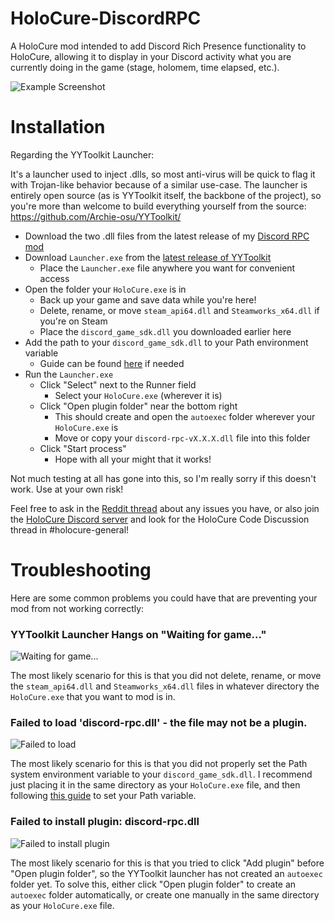 # HoloCure-DiscordRPC
A HoloCure mod intended to add Discord Rich Presence functionality to HoloCure, allowing it to display in your Discord activity what you are currently doing in the game (stage, holomem, time elapsed, etc.).

![Example Screenshot](https://i.imgur.com/OCGviId.png)

# Installation

Regarding the YYToolkit Launcher:

It's a launcher used to inject .dlls, so most anti-virus will be quick to flag it with Trojan-like behavior because of a similar use-case. The launcher is entirely open source (as is YYToolkit itself, the backbone of the project), so you're more than welcome to build everything yourself from the source: https://github.com/Archie-osu/YYToolkit/

- Download the two .dll files from the latest release of my [Discord RPC mod](https://github.com/mashirochan/HoloCure-DiscordRPC/releases/latest)
- Download `Launcher.exe` from the [latest release of YYToolkit](https://github.com/Archie-osu/YYToolkit/releases/latest)
  - Place the `Launcher.exe` file anywhere you want for convenient access
- Open the folder your `HoloCure.exe` is in
  - Back up your game and save data while you're here!
  - Delete, rename, or move `steam_api64.dll` and `Steamworks_x64.dll` if you're on Steam
  - Place the `discord_game_sdk.dll` you downloaded earlier here
- Add the path to your `discord_game_sdk.dll` to your Path environment variable
  - Guide can be found [here](https://www.imatest.com/support/docs/23-1/editing-system-environment-variables/#Windows) if needed
- Run the `Launcher.exe`
  - Click "Select" next to the Runner field
    - Select your `HoloCure.exe` (wherever it is)
  - Click "Open plugin folder" near the bottom right
    - This should create and open the `autoexec` folder wherever your `HoloCure.exe` is
    - Move or copy your `discord-rpc-vX.X.X.dll` file into this folder
  - Click "Start process"
    - Hope with all your might that it works!

Not much testing at all has gone into this, so I'm really sorry if this doesn't work. Use at your own risk!

Feel free to ask in the [Reddit thread](https://www.reddit.com/r/holocure/comments/16l5wru/discord_rich_presence_mod_release/) about any issues you have, or also join the [HoloCure Discord server](https://discord.gg/holocure) and look for the HoloCure Code Discussion thread in #holocure-general!

# Troubleshooting

Here are some common problems you could have that are preventing your mod from not working correctly:

### YYToolkit Launcher Hangs on "Waiting for game..."
![Waiting for game...](https://i.imgur.com/DxDjOGz.png)

The most likely scenario for this is that you did not delete, rename, or move the `steam_api64.dll` and `Steamworks_x64.dll` files in whatever directory the `HoloCure.exe` that you want to mod is in.

### Failed to load 'discord-rpc.dll' - the file may not be a plugin.
![Failed to load](https://i.imgur.com/B7nN8y2.png)

The most likely scenario for this is that you did not properly set the Path system environment variable to your `discord_game_sdk.dll`. I recommend just placing it in the same directory as your `HoloCure.exe` file, and then following [this guide](https://www.imatest.com/support/docs/23-1/editing-system-environment-variables/#Windows) to set your Path variable.

### Failed to install plugin: discord-rpc.dll
![Failed to install plugin](https://i.imgur.com/fcg1WWe.png)

The most likely scenario for this is that you tried to click "Add plugin" before "Open plugin folder", so the YYToolkit launcher has not created an `autoexec` folder yet. To solve this, either click "Open plugin folder" to create an `autoexec` folder automatically, or create one manually in the same directory as your `HoloCure.exe` file.
